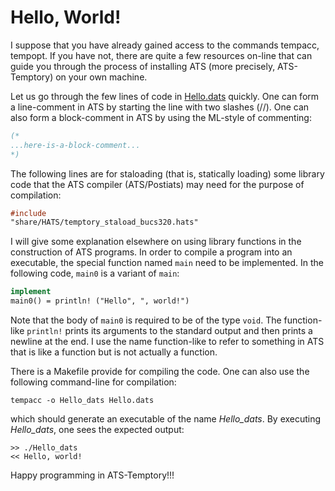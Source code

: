 # Hello, World!

I suppose that you have already gained access to the commands tempacc,
tempopt. If you have not, there are quite a few resources on-line that
can guide you through the process of installing ATS (more precisely,
ATS-Temptory) on your own machine.

Let us go through the few lines of code in [Hello.dats](./Hello.dats)
quickly.  One can form a line-comment in ATS by starting the line with
two slashes (//). One can also form a block-comment in ATS by using
the ML-style of commenting:

```ats
(*
...here-is-a-block-comment...
*)
```

The following lines are for staloading (that is, statically loading)
some library code that the ATS compiler (ATS/Postiats) may need for the purpose
of compilation:

```ats
#include
"share/HATS/temptory_staload_bucs320.hats"
```

I will give some explanation elsewhere on using library functions in
the construction of ATS programs.  In order to compile a program into
an executable, the special function named `main` need to be
implemented. In the following code, `main0` is a variant of
`main`:

```ats
implement
main0() = println! ("Hello", ", world!")
```

Note that the body of `main0` is required to be of the type
`void`. The function-like `println!` prints its arguments to
the standard output and then prints a newline at the end. I use the
name function-like to refer to something in ATS that is like a
function but is not actually a function.

There is a Makefile provide for compiling the code. One can also use
the following command-line for compilation:

```shell
tempacc -o Hello_dats Hello.dats
```

which should generate an executable of the name *Hello_dats*. By executing
*Hello_dats*, one sees the expected output:

```text
>> ./Hello_dats
<< Hello, world!
```

Happy programming in ATS-Temptory!!!
